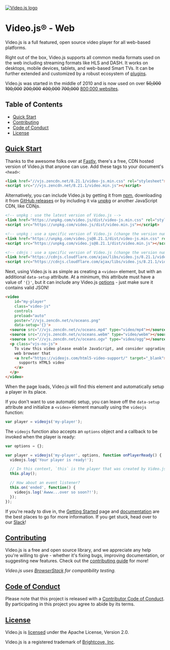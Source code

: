 [![Video.js logo][logo]][vjs]

# Video.js® - Web <link href="//vjs.zencdn.net/8.22.0/video-js.min.css" rel="stylesheet">
<script src="//vjs.zencdn.net/8.22.0/video.min.js"></script>

Video.js is a full featured, open source video player for all web-based platforms.

Right out of the box, Video.js supports all common media formats used on the web including streaming formats like HLS and DASH. It works on desktops, mobile devices, tablets, and web-based Smart TVs. It can be further extended and customized by a robust ecosystem of [plugins][plugins].

Video.js was started in the middle of 2010 and is now used on over ~~50,000~~ ~~100,000~~ ~~200,000~~ ~~400,000~~ ~~700,000~~ [800,000 websites][builtwith].

## Table of Contents

* [Quick Start](#quick-start)
* [Contributing](#contributing)
* [Code of Conduct](#code-of-conduct)
* [License](#license)

## [Quick Start][getting-started]

Thanks to the awesome folks over at [Fastly][fastly], there's a free, CDN hosted version of Video.js that anyone can use. Add these tags to your document's `<head>`:

```html
<link href="//vjs.zencdn.net/8.21.1/video-js.min.css" rel="stylesheet">
<script src="//vjs.zencdn.net/8.21.1/video.min.js"></script>
```

Alternatively, you can include Video.js by getting it from [npm](https://videojs.com/getting-started/#install-via-npm), downloading it from [GitHub releases](https://github.com/videojs/video.js/releases) or by including it via [unpkg](https://unpkg.com) or another JavaScript CDN, like CDNjs.

```html
<!-- unpkg : use the latest version of Video.js -->
<link href="https://unpkg.com/video.js/dist/video-js.min.css" rel="stylesheet">
<script src="https://unpkg.com/video.js/dist/video.min.js"></script>

<!-- unpkg : use a specific version of Video.js (change the version numbers as necessary) -->
<link href="https://unpkg.com/video.js@8.21.1/dist/video-js.min.css" rel="stylesheet">
<script src="https://unpkg.com/video.js@8.21.1/dist/video.min.js"></script>

<!-- cdnjs : use a specific version of Video.js (change the version numbers as necessary) -->
<link href="https://cdnjs.cloudflare.com/ajax/libs/video.js/8.21.1/video-js.min.css" rel="stylesheet">
<script src="https://cdnjs.cloudflare.com/ajax/libs/video.js/8.21.1/video.min.js"></script>
```

Next, using Video.js is as simple as creating a `<video>` element, but with an additional `data-setup` attribute. At a minimum, this attribute must have a value of `'{}'`, but it can include any Video.js [options][options] - just make sure it contains valid JSON!

```html
<video
    id="my-player"
    class="video-js"
    controls
    preload="auto"
    poster="//vjs.zencdn.net/v/oceans.png"
    data-setup='{}'>
  <source src="//vjs.zencdn.net/v/oceans.mp4" type="video/mp4"></source>
  <source src="//vjs.zencdn.net/v/oceans.webm" type="video/webm"></source>
  <source src="//vjs.zencdn.net/v/oceans.ogv" type="video/ogg"></source>
  <p class="vjs-no-js">
    To view this video please enable JavaScript, and consider upgrading to a
    web browser that
    <a href="https://videojs.com/html5-video-support/" target="_blank">
      supports HTML5 video
    </a>
  </p>
</video>
```

When the page loads, Video.js will find this element and automatically setup a player in its place.

If you don't want to use automatic setup, you can leave off the `data-setup` attribute and initialize a `<video>` element manually using the `videojs` function:

```js
var player = videojs('my-player');
```

The `videojs` function also accepts an `options` object and a callback to be invoked when the player is ready:

```js
var options = {};

var player = videojs('my-player', options, function onPlayerReady() {
  videojs.log('Your player is ready!');

  // In this context, `this` is the player that was created by Video.js.
  this.play();

  // How about an event listener?
  this.on('ended', function() {
    videojs.log('Awww...over so soon?!');
  });
});
```

If you're ready to dive in, the [Getting Started][getting-started] page and [documentation][docs] are the best places to go for more information. If you get stuck, head over to our [Slack][slack-link]!

## [Contributing][contributing]

Video.js is a free and open source library, and we appreciate any help you're willing to give - whether it's fixing bugs, improving documentation, or suggesting new features. Check out the [contributing guide][contributing] for more!

_Video.js uses [BrowserStack][browserstack] for compatibility testing._

## [Code of Conduct][coc]

Please note that this project is released with a [Contributor Code of Conduct][coc]. By participating in this project you agree to abide by its terms.

## [License][license]

Video.js is [licensed][license] under the Apache License, Version 2.0.

Video.js is a registered trademark of [Brightcove, Inc][bc].

[bc]: https://www.brightcove.com/

[browserstack]: https://browserstack.com

[builtwith]: https://trends.builtwith.com/media/VideoJS

[contributing]: https://github.com/videojs/admin/blob/main/CONTRIBUTING.md

[docs]: https://docs.videojs.com

[fastly]: https://www.fastly.com/

[getting-started]: https://videojs.com/getting-started/

[license]: LICENSE

[logo]: https://videojs.com/logo-white.png

[npm-icon]: https://nodei.co/npm/video.js.png?downloads=true&downloadRank=true

[npm-link]: https://nodei.co/npm/video.js/

[options]: https://videojs.com/guides/options/

[plugins]: https://videojs.com/plugins/

[slack-link]: https://slack.videojs.com

[vjs]: https://videojs.com

[coc]: https://github.com/videojs/admin/blob/main/CODE_OF_CONDUCT.md
